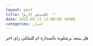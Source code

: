 ```yaml
---
layout: post
title: "كلاسيكو الارض  "
date: 2025-05-11 12:00:00 +0300
categories: أخبار
---
```

هل يبتعد برشلونة بالصدارة ام للملكي راي اخر 

